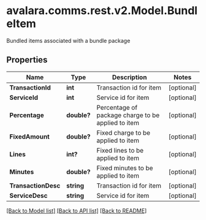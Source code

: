 # avalara.comms.rest.v2.Model.BundleItem
Bundled items associated with a bundle package
## Properties

Name | Type | Description | Notes
------------ | ------------- | ------------- | -------------
**TransactionId** | **int** | Transaction id for item | [optional] 
**ServiceId** | **int** | Service id for item | [optional] 
**Percentage** | **double?** | Percentage of package charge to be applied to item | [optional] 
**FixedAmount** | **double?** | Fixed charge to be applied to item | [optional] 
**Lines** | **int?** | Fixed lines to be applied to item | [optional] 
**Minutes** | **double?** | Fixed minutes to be applied to item | [optional] 
**TransactionDesc** | **string** | Transaction id for item | [optional] 
**ServiceDesc** | **string** | Service id for item | [optional] 

[[Back to Model list]](../README.md#documentation-for-models) [[Back to API list]](../README.md#documentation-for-api-endpoints) [[Back to README]](../README.md)

